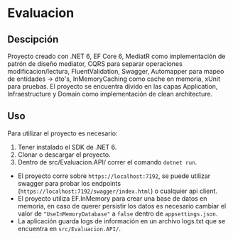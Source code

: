 # Evaluacion


## Descipción
Proyecto creado con .NET 6, EF Core 6, MediatR como implementación de patrón de diseño mediator, CQRS para separar operaciones modificacion/lectura, FluentValidation, Swagger, Automapper para mapeo de entidades -> dto's, InMemoryCaching como cache en memoria, xUnit para pruebas. El proyecto se encuentra divido en las capas Application, Infraestructure y Domain como implementación de clean architecture.

## Uso
Para utilizar el proyecto es necesario:
1. Tener instalado el SDK de .NET 6.
2. Clonar o descargar el proyecto.
3. Dentro de src/Evaluacion.API/ correr el comando `dotnet run`.
* El proyecto corre sobre `https://localhost:7192`, se puede utilizar swagger para probar los endpoints (`https://localhost:7192/swagger/index.html`) o cualquier api client.
* El proyecto utiliza EF.InMemory para crear una base de datos en memoria, en caso de querer persistir los datos es necesario cambiar el valor de `"UseInMemoryDatabase"` a `false` dentro de `appsettings.json`.
* La aplicación guarda logs de información en un archivo logs.txt que se encuentra en `src/Evaluacion.API/`.
